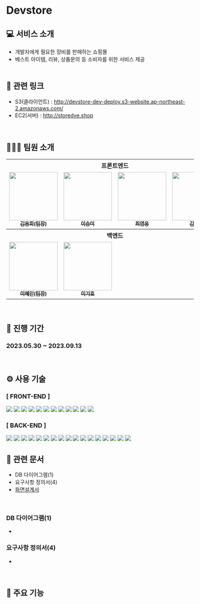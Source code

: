 # Devstore

## 💻 서비스 소개

- 개발자에게 필요한 장비를 판매하는 쇼핑몰
- 베스트 아이템, 리뷰, 상품문의 등 소비자를 위한 서비스 제공 <br/><br/>

## 📎 관련 링크

- S3(클라이언트) : http://devstore-dev-deploy.s3-website.ap-northeast-2.amazonaws.com/
- EC2(서버) : http://storedve.shop

<br/>

## 🧑🏻‍💻 팀원 소개

<table>
  <tbody>
    <tr><th colspan="4">프론트엔드</th></tr>
    <tr>
      <td align="center"><a href="https://github.com/kyhui1115"><img src="https://avatars.githubusercontent.com/u/113227749?v=4" width="130px;" alt=""/><br /><sub><b>김용희(팀장)</b></sub></a><br /></td>
      <td align="center"><a href="https://github.com/mya413"><img src="https://avatars.githubusercontent.com/u/77402599?v=4"
      width="130px;" alt=""/><br /><sub><b>이승미</b></sub></a><br /></td>
      <td align="center"><a href="https://github.com/memolovel"><img src="https://avatars.githubusercontent.com/u/112806153?s=400&u=d93ef9b0d6281ff3e0bd6aa72d6d75a143ec2894&v=4" width="130px;" alt=""/><br /><sub><b>최영웅</b></sub></a><br /></td>
      <td align="center"><a href="https://github.com/ASOpaper"><img src="https://avatars.githubusercontent.com/u/102563367?v=4" width="130px;" alt=""/><br /><sub><b>김현지</b></sub></a><br /></td>
    </tr>
    <tr><th colspan="4">백엔드</th></tr>
    <tr></tr>
      <td align="center"><a href="https://github.com/zoeee6"><img src="https://avatars.githubusercontent.com/u/97688557?v=4" width="130px;" alt=""/><br /><sub><b>이혜인(팀장)</b></sub></a><br /></td>
      <td align="center"><a href="https://github.com/LEEGIHO94"><img src="https://avatars.githubusercontent.com/u/116015708?v=4" width="130px;" alt=""/><br /><sub><b>이기호</b></sub></a><br /></td>
    </tr>
  </tbody>
</table>

<br/>

## 📆 진행 기간

### 2023.05.30 ~ 2023.09.13

<br/>

## ⚙️ 사용 기술

### [ FRONT-END ]

<div>
    <img src="https://img.shields.io/badge/Typescript-3178C6?style=flat-square&logo=Typescript&logoColor=white"/>
    <img src="https://img.shields.io/badge/Tailwind CSS-06B6D4?style=flat-square&logo=Tailwind CSS&logoColor=white"/>
    <img src="https://img.shields.io/badge/React-61DAFB?style=flat-square&logo=React&logoColor=black"/>
    <img src="https://img.shields.io/badge/Redux-764ABC?style=flat-square&logo=Redux&logoColor=white">
    <img src="https://img.shields.io/badge/HTML5-E34F26?style=flat-square&logo=html5&logoColor=white"/>
    <img src="https://img.shields.io/badge/CSS3-1572B6?style=flat-square&logo=css3&logoColor=white"/>
    <img src="https://img.shields.io/badge/AXIOS-000000?style=flat-square&logo=AXIOS&logoColor=white"/>
    <img src="https://img.shields.io/badge/amazons3-569A31?style=flat-square&logo=amazons3&logoColor=white"/>
    <img src="https://img.shields.io/badge/AWS SDK-232F3E?style=flat-square&logo=AWS SDK&logoColor=white"/>
    <img src="https://img.shields.io/badge/eslint-4B32C3?style=flat-square&logo=eslint&logoColor=white"/>
    <img src="https://img.shields.io/badge/prettier-F7B93E?style=flat-square&logo=prettier&logoColor=black"/>
    <img src="https://img.shields.io/badge/figma-F24E1E?style=flat-square&logo=figma&logoColor=white"/>
</div>

### [ BACK-END ]

<div>
    <img src="https://img.shields.io/badge/Springboot-80EA62?style=flat-square&logo=Springboot&logoColor=black"/>
    <img src="https://img.shields.io/badge/Spring DATA JPA-80EA62?style=flat-square&logo=Spring&logoColor=black"/>
    <img src="https://img.shields.io/badge/REDIS-dc382c?style=flat-square&logo=REDIS&logoColor=white"/>
    <img src="https://img.shields.io/badge/MySQL-764ABC?style=flat-square&logo=MySQL&logoColor=white">
    <img src="https://img.shields.io/badge/junit5-25A162?style=flat-square&logo=junit5&logoColor=white"/>
    <img src="https://img.shields.io/badge/Mockito-92AF67?style=flat-square&logo=Mockito&logoColor=white"/>
    <img src="https://img.shields.io/badge/Docker-2496ED?style=flat-square&logo=Docker&logoColor=white"/>
    <img src="https://img.shields.io/badge/amazonaws-232F3E?style=flat-square&logo=amazonaws&logoColor=white"/>
    <img src="https://img.shields.io/badge/amazons3-569A31?style=flat-square&logo=amazons3&logoColor=white"/>
    <img src="https://img.shields.io/badge/amazonec2-FF9900?style=flat-square&logo=amazonec2&logoColor=white"/>
    <img src="https://img.shields.io/badge/amazonrds-527FFF?style=flat-square&logo=amazonrds&logoColor=white"/>
    <img src="https://img.shields.io/badge/Swagger-85EA2D?style=flat-square&logo=Swagger&logoColor=black"/>
    <img src="https://img.shields.io/badge/PostMan-FF6C37?style=flat-square&logo=PostMan&logoColor=white"/>
    <img src="https://img.shields.io/badge/OAuth2-EB5424?style=flat-square&logo=auth0&logoColor=white"/>
    <img src="https://img.shields.io/badge/JWT-000000?style=flat-square&logo=JWT&logoColor=white"/>
    <img src="https://img.shields.io/badge/spring security-6cb52d?style=flat-square&logo=spring security&logoColor=white"/>
    <img src="https://img.shields.io/badge/Jenkins-000000?style=flat-square&logo=Jenkins&logoColor=white"/>
</div>

## 📁 관련 문서

- DB 다이어그램(1)
- 요구사항 정의서(4)
- <a href="https://www.figma.com/file/SA3jZaCgtKbwJ3FIvyAeGM/Devstore-%ED%99%94%EB%A9%B4%EC%84%A4%EA%B3%84%EC%84%9C?type=design&node-id=0-1&mode=design&t=nkZOYnR5z8IRKyVK-0">화면설계서</a>

<br/>

### DB 다이어그램(1)

-

### 요구사항 정의서(4)

-

<br/>

## 📌 주요 기능
